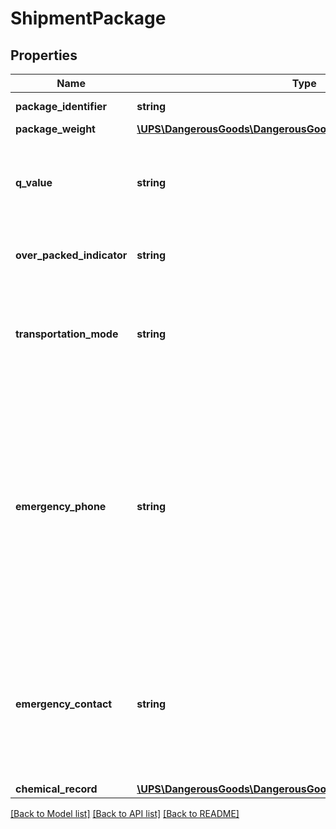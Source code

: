 # ShipmentPackage

## Properties
Name | Type | Description | Notes
------------ | ------------- | ------------- | -------------
**package_identifier** | **string** | Identifies the package containing Dangerous Goods. | 
**package_weight** | [**\UPS\DangerousGoods\DangerousGoods\PackagePackageWeight**](PackagePackageWeight.md) |  | 
**q_value** | **string** | This is required when a HazMat shipment specifies AllPackedInOneIndicator and the regulation set for that shipment is IATA.   Valid values: 0.1; 0.2; 0.3; 0.4; 0.5; 0.6; 0.7; 0.8; 0.9; 1.0 | [optional] 
**over_packed_indicator** | **string** | Presence/Absence Indicator. Any value is ignored. Presence indicates that shipment is over pack. | [optional] 
**transportation_mode** | **string** | The method of transport by which a shipment is approved to move and the regulations associated with that method.    Only required when the CommodityRegulatedLevelCode is FR or LQ.  Valid entries include: GND, CAO, and PAX. | [optional] 
**emergency_phone** | **string** | 24 Hour Emergency Phone Number of the shipper.   Valid values for this field are (0) through (9) with trailing blanks.   For numbers within the U.S., the layout is 1, area code, 7-digit number. For all other countries or territories the layout is country or territory code, area code, number.  The Emergency Phone Number can only include the following allowable characters   period., dash -, plus sign + and conventional parentheses ( and ), EXT or OPT  Required when (TDG regulation set and CommodityRegulatedLevelCode &#x3D; FR) | [optional] 
**emergency_contact** | **string** | The emergency information, contact name and/or contract number, required to be communicated when a call is placed to the EmergencyPhone.  The information is required if there is a value in the EmergencyPhone field above and the shipment is with a US50 or PR origin and/or destination and the RegulationSet is IATA. | [optional] 
**chemical_record** | [**\UPS\DangerousGoods\DangerousGoods\PackageChemicalRecord[]**](PackageChemicalRecord.md) |  | 

[[Back to Model list]](../../README.md#documentation-for-models) [[Back to API list]](../../README.md#documentation-for-api-endpoints) [[Back to README]](../../README.md)

